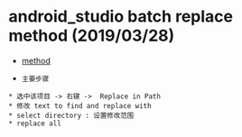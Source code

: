 # android_studio batch replace method (2019/03/28)

* [method]()

* `主要步骤`
```
* 选中该项目 -> 右键 ->  Replace in Path
* 修改 text to find and replace with
* select directory : 设置修改范围
* replace all
```